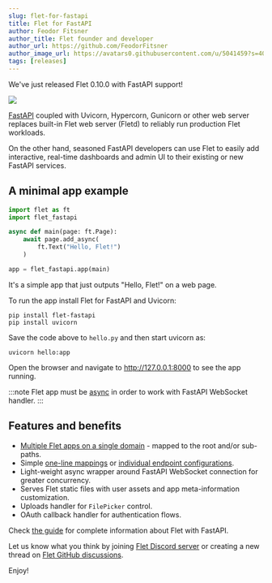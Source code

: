```yaml
---
slug: flet-for-fastapi
title: Flet for FastAPI
author: Feodor Fitsner
author_title: Flet founder and developer
author_url: https://github.com/FeodorFitsner
author_image_url: https://avatars0.githubusercontent.com/u/5041459?s=400&v=4
tags: [releases]
---
```


We've just released Flet 0.10.0 with FastAPI support!

<img src="/img/blog/fastapi/fastapi-logo-teal.png" className="screenshot-60" />

[FastAPI](https://fastapi.tiangolo.com/) coupled with Uvicorn, Hypercorn, Gunicorn or other web server replaces built-in Flet web server (Fletd) to reliably run production Flet workloads.

On the other hand, seasoned FastAPI developers can use Flet to easily add interactive, real-time dashboards and admin UI to their existing or new FastAPI services.

## A minimal app example

```python
import flet as ft
import flet_fastapi

async def main(page: ft.Page):
    await page.add_async(
        ft.Text("Hello, Flet!")
    )

app = flet_fastapi.app(main)
```

It's a simple app that just outputs "Hello, Flet!" on a web page.

To run the app install Flet for FastAPI and Uvicorn:

```
pip install flet-fastapi
pip install uvicorn
```

Save the code above to `hello.py` and then start uvicorn as:

```
uvicorn hello:app
```

Open the browser and navigate to http://127.0.0.1:8000 to see the app running.

:::note
Flet app must be [async](/docs/guides/python/async-apps) in order to work with FastAPI WebSocket handler.
:::

## Features and benefits

* [Multiple Flet apps on a single domain](/docs/guides/python/deploying-web-app/running-flet-with-fastapi#hosting-multiple-flet-apps-under-the-same-domain) - mapped to the root and/or sub-paths.
* Simple [one-line mappings](/docs/guides/python/deploying-web-app/running-flet-with-fastapi#how-it-works) or [individual endpoint configurations](/docs/guides/python/deploying-web-app/running-flet-with-fastapi#configuring-individual-flet-endpoints).
* Light-weight async wrapper around FastAPI WebSocket connection for greater concurrency.
* Serves Flet static files with user assets and app meta-information customization.
* Uploads handler for `FilePicker` control.
* OAuth callback handler for authentication flows.

Check [the guide](/docs/guides/python/deploying-web-app/running-flet-with-fastapi) for complete information about Flet with FastAPI.

Let us know what you think by joining [Flet Discord server](https://discord.gg/dzWXP8SHG8) or creating a new thread on [Flet GitHub discussions](https://github.com/flet-dev/flet/discussions).

Enjoy!